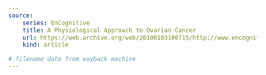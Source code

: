 ```yaml
---
source:
    series: EnCognitive
    title: A Physiological Approach to Ovarian Cancer
    url: https://web.archive.org/web/20100103100715/http://www.encognitive.com/node/3675
    kind: article

# filename date from wayback machine
---
```

